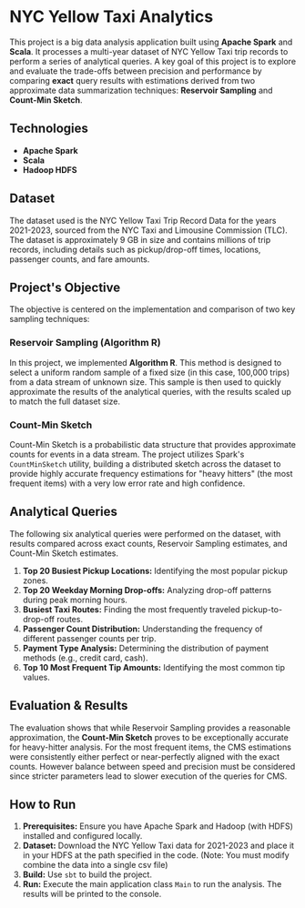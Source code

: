 # NYC Yellow Taxi Analytics

This project is a big data analysis application built using **Apache Spark** and **Scala**. It processes a multi-year dataset of NYC Yellow Taxi trip records to perform a series of analytical queries. A key goal of this project is to explore and evaluate the trade-offs between precision and performance by comparing **exact** query results with estimations derived from two approximate data summarization techniques: **Reservoir Sampling** and **Count-Min Sketch**.


##  Technologies

* **Apache Spark** 
* **Scala** 
* **Hadoop HDFS** 


##  Dataset

The dataset used is the NYC Yellow Taxi Trip Record Data for the years 2021-2023, sourced from the NYC Taxi and Limousine Commission (TLC). The dataset is approximately 9 GB in size and contains millions of trip records, including details such as pickup/drop-off times, locations, passenger counts, and fare amounts.


##  Project's Objective

The objective is centered on the implementation and comparison of two key sampling techniques:

### Reservoir Sampling (Algorithm R)

In this project, we implemented **Algorithm R**. This method is designed to select a uniform random sample of a fixed size (in this case, 100,000 trips) from a data stream of unknown size. This sample is then used to quickly approximate the results of the analytical queries, with the results scaled up to match the full dataset size.

### Count-Min Sketch

Count-Min Sketch is a probabilistic data structure that provides approximate counts for events in a data stream. The project utilizes Spark's `CountMinSketch` utility, building a distributed sketch across the dataset to provide highly accurate frequency estimations for "heavy hitters" (the most frequent items) with a very low error rate and high confidence.


##  Analytical Queries

The following six analytical queries were performed on the dataset, with results compared across exact counts, Reservoir Sampling estimates, and Count-Min Sketch estimates.

1.  **Top 20 Busiest Pickup Locations:** Identifying the most popular pickup zones.
2.  **Top 20 Weekday Morning Drop-offs:** Analyzing drop-off patterns during peak morning hours.
3.  **Busiest Taxi Routes:** Finding the most frequently traveled pickup-to-drop-off routes.
4.  **Passenger Count Distribution:** Understanding the frequency of different passenger counts per trip.
5.  **Payment Type Analysis:** Determining the distribution of payment methods (e.g., credit card, cash).
6.  **Top 10 Most Frequent Tip Amounts:** Identifying the most common tip values.


##  Evaluation & Results

The evaluation shows that while Reservoir Sampling provides a reasonable approximation, the **Count-Min Sketch** proves to be exceptionally accurate for heavy-hitter analysis. For the most frequent items, the CMS estimations were consistently either perfect or near-perfectly aligned with the exact counts. However balance between speed and precision must be considered since stricter parameters lead to slower execution of the queries for CMS.


##  How to Run

1.  **Prerequisites:** Ensure you have Apache Spark and Hadoop (with HDFS) installed and configured locally.
2.  **Dataset:** Download the NYC Yellow Taxi data for 2021-2023 and place it in your HDFS at the path specified in the code. (Note: You must modify combine the data into a single csv file)
3.  **Build:** Use `sbt` to build the project.
4.  **Run:** Execute the main application class `Main` to run the analysis. The results will be printed to the console.
